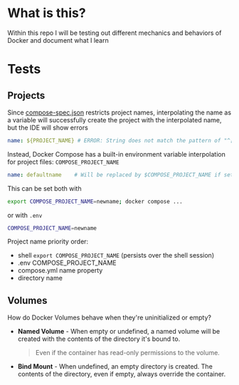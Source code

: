 # What is this?
Within this repo I will be testing out different mechanics and behaviors of Docker and document what I learn

# Tests
## Projects
Since [compose-spec.json](https://raw.githubusercontent.com/compose-spec/compose-spec/master/schema/compose-spec.json) restricts project names, interpolating the name as a variable will successfully create the project with the interpolated name, but the IDE will show errors
```yml
name: ${PROJECT_NAME} # ERROR: String does not match the pattern of "^[a-z0-9][a-z0-9_-]*$".yaml-schema: docker-compose.yml
```

Instead, Docker Compose has a built-in environment variable interpolation for project files: `COMPOSE_PROJECT_NAME`
```yml
name: defaultname    # Will be replaced by $COMPOSE_PROJECT_NAME if set
```
This can be set both with 
```bash
export COMPOSE_PROJECT_NAME=newname; docker compose ...
```
or with `.env`
```sh
COMPOSE_PROJECT_NAME=newname
```

Project name priority order:
- shell `export COMPOSE_PROJECT_NAME` (persists over the shell session)
- .env COMPOSE_PROJECT_NAME
- compose.yml name property
- directory name


## Volumes
How do Docker Volumes behave when they're uninitialized or empty?

- **Named Volume** - When empty or undefined, a named volume will be created with the contents of the directory it's bound to.
    > Even if the container has read-only permissions to the volume.
- **Bind Mount** - When undefined, an empty directory is created. The contents of the directory, even if empty, always override the container.